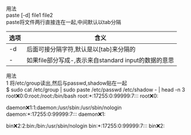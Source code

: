 用法  
paste [-d] file1 file2  
paste将文件两行直接连在一起,中间默认以tab分隔


选项 | 含义
---|---
-d | 后面可接分隔字符,默认是以[tab]来分隔的
- | 如果file部分写成-,表示来自standard input的数据的意思


用法  
1 将/etc/group读出,然后与passwd,shadow贴在一起  
$ sudo cat /etc/group | sudo paste /etc/passwd /etc/shadow - | head -n 3      
root:x:0:0:root:/root:/bin/bash root:*:17255:0:99999:7:::       root:x:0:      

daemon:x:1:1:daemon:/usr/sbin:/usr/sbin/nologin daemon:*:17255:0:99999:7:::     daemon:x:1: 

bin:x:2:2:bin:/bin:/usr/sbin/nologin    bin:*:17255:0:99999:7:::        bin:x:2:  
